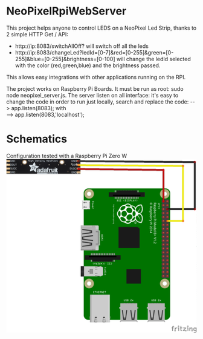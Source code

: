 # NeoPixelRpiWebServer
This project helps anyone to control LEDS on a NeoPixel Led Strip, thanks to 2 simple  HTTP Get / API:
- http://ip:8083/switchAllOff? will switch off all the leds
- http://ip:8083/changeLed?ledId=[0-7]&red=[0-255]&green=[0-255]&blue=[0-255]&brightness=[0-100] will change the ledId selected with the color (red,green,blue) and the brightness passed.

This allows easy integrations with other applications running on the RPI.

The project works on Raspberry Pi Boards.
It must be run as root: sudo node neopixel_server.js.
The server listen on all interface: it's easy to change the code in order to run just locally, search and replace the code:
--> app.listen(8083);
with		
--> app.listen(8083,'localhost');
		
# Schematics
Configuration tested with a Raspberry Pi Zero W
![Alt text](rpi_neopixel_stripled.png?raw=true "Schematic")

